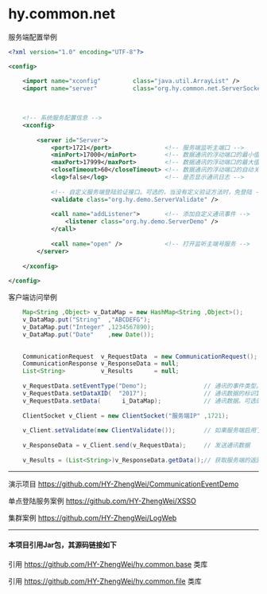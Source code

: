 # hy.common.net




服务端配置举例
```xml
<?xml version="1.0" encoding="UTF-8"?>

<config>

	<import name="xconfig"         class="java.util.ArrayList" />
	<import name="server"          class="org.hy.common.net.ServerSocket" />
	
	
	
	<!-- 系统服务配置信息 -->
	<xconfig>
	
		<server id="Server">
			<port>1721</port>               <!-- 服务端监听主端口 -->
			<minPort>17000</minPort>        <!-- 数据通讯的浮动端口的最小值 -->
			<maxPort>17999</maxPort>        <!-- 数据通讯的浮动端口的最大值 -->
			<closeTimeout>60</closeTimeout> <!-- 数据通讯的浮动端口的自动关闭超时时长（单位：秒） -->
			<log>false</log>                <!-- 是否显示通讯日志 -->
			
			<!-- 自定义服务端登陆验证接口。可选的，当没有定义验证方法时，免登陆 -->
			<validate class="org.hy.demo.ServerValidate" />
			
			<call name="addListener">       <!-- 添加自定义通讯事件 -->
				<listener class="org.hy.demo.ServerDemo" />
			</call>
			
			<call name="open" />            <!-- 打开监听主端号服务 -->
		</server>
		
	</xconfig>
	
</config>
```



客户端访问举例
```java
    Map<String ,Object> v_DataMap = new HashMap<String ,Object>();
    v_DataMap.put("String"  ,"ABCDEFG");
    v_DataMap.put("Integer" ,1234567890);
    v_DataMap.put("Date"    ,new Date());

    
    CommunicationRequest  v_RequestData  = new CommunicationRequest();
    CommunicationResponse v_ResponseData = null;
    List<String>          v_Results      = null;
    
    v_RequestData.setEventType("Demo");                // 通讯的事件类型。如果没有设置此属性，默认为XJava事件类型
    v_RequestData.setDataXID(  "2017");                // 通讯数据的标识ID。可选的，按具体业务而定
    v_RequestData.setData(      i_DataMap);            // 通讯数据。可选的，按具体业务而定。可为任何Java类型，须实现 java.io.Serializable 接口
	
    ClientSocket v_Client = new ClientSocket("服务端IP" ,1721);
	
    v_Client.setValidate(new ClientValidate());        // 如果服务端启用了登陆验证，则客户端要提供用户名及密码
	
    v_ResponseData = v_Client.send(v_RequestData);     // 发送通讯数据
	
    v_Results = (List<String>)v_ResponseData.getData();// 获取服务端的返回结果。可为任何Java类型，只须实现 java.io.Serializable 接口即可
```



---
演示项目 https://github.com/HY-ZhengWei/CommunicationEventDemo

单点登陆服务案例 https://github.com/HY-ZhengWei/XSSO

集群案例 https://github.com/HY-ZhengWei/LogWeb



---
#### 本项目引用Jar包，其源码链接如下
引用 https://github.com/HY-ZhengWei/hy.common.base 类库

引用 https://github.com/HY-ZhengWei/hy.common.file 类库